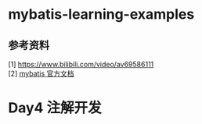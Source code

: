 # mybatis-learning-examples

## 参考资料
[1] https://www.bilibili.com/video/av69586111 <br />
[2] [mybatis 官方文档](https://mybatis.org/mybatis-3/zh/index.html)

# Day4 注解开发
